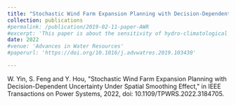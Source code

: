```yaml
---
title: "Stochastic Wind Farm Expansion Planning with Decision-Dependent Uncertainty Under Spatial Smoothing Effect," in IEEE Transactions on Power Systems"
collection: publications
#permalink: /publication/2019-02-11-paper-AWR
#excerpt: 'This paper is about the sensitivity of hydro-climatological change detection methods to model uncertainty and bias.'
date: 2022
#venue: 'Advances in Water Resources'
#paperurl: 'https://doi.org/10.1016/j.advwatres.2019.103430'

---
```

W. Yin, S. Feng and Y. Hou, "Stochastic Wind Farm Expansion Planning with Decision-Dependent Uncertainty Under Spatial Smoothing Effect," in IEEE Transactions on Power Systems, 2022, doi: 10.1109/TPWRS.2022.3184705.
